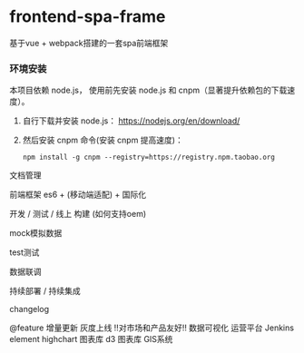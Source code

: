 # frontend-spa-frame
 基于vue + webpack搭建的一套spa前端框架

### 环境安装

 本项目依赖 node.js， 使用前先安装 node.js 和 cnpm（显著提升依赖包的下载速度）。

 1. 自行下载并安装 node.js： https://nodejs.org/en/download/

 2. 然后安装 cnpm 命令(安装 cnpm 提高速度)：

        npm install -g cnpm --registry=https://registry.npm.taobao.org

文档管理

前端框架 es6 + (移动端适配) + 国际化

开发 / 测试 / 线上 构建 (如何支持oem)

mock模拟数据

test测试

数据联调

持续部署 /  持续集成

changelog

@feature
增量更新
灰度上线
!!对市场和产品友好!!
数据可视化
运营平台
Jenkins
element
highchart 图表库
d3 图表库
GIS系统


